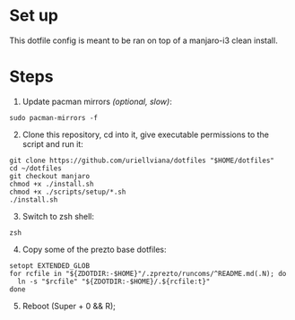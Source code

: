 # Set up

This dotfile config is meant to be ran on top of a manjaro-i3 clean install.

# Steps

1. Update pacman mirrors _(optional, slow)_:
```
sudo pacman-mirrors -f
```

2. Clone this repository, cd into it, give executable permissions to the script and run it:
```
git clone https://github.com/uriellviana/dotfiles "$HOME/dotfiles"
cd ~/dotfiles
git checkout manjaro
chmod +x ./install.sh
chmod +x ./scripts/setup/*.sh
./install.sh
```

3. Switch to zsh shell:
```
zsh
```

4. Copy some of the prezto base dotfiles:
```
setopt EXTENDED_GLOB
for rcfile in "${ZDOTDIR:-$HOME}"/.zprezto/runcoms/^README.md(.N); do
  ln -s "$rcfile" "${ZDOTDIR:-$HOME}/.${rcfile:t}"
done
```

5. Reboot (Super + 0 && R);
